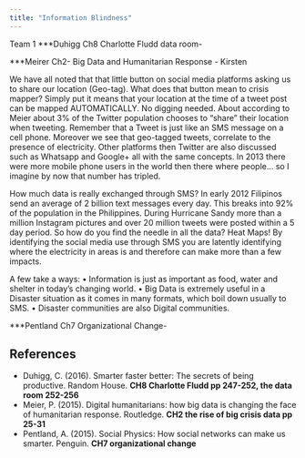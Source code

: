 ```yaml
---
title: "Information Blindness"
---
```


Team 1
***Duhigg Ch8 Charlotte Fludd data room- 

***Meirer Ch2- Big Data and Humanitarian Response - Kirsten 

We have all noted that that little button on social media platforms asking us to share our location (Geo-tag). What does that button mean to crisis mapper? Simply put it means that your location at the time of a tweet post can be mapped AUTOMATICALLY. No digging needed.  About according to Meier about 3% of the Twitter population chooses to “share” their location when tweeting. Remember that a Tweet is just like an SMS message on a cell phone. Moreover we see that geo-tagged tweets, correlate to the presence of electricity. Other platforms then Twitter are also discussed such as Whatsapp and Google+ all with the same concepts. In 2013 there were more mobile phone users in the world then there where people… so I imagine by now that number has tripled. 

How much data is really exchanged through SMS? In early 2012 Filipinos send an average of 2 billion text messages every day. This breaks into 92% of the population in the Philippines. During Hurricane Sandy more than a million Instagram pictures and over 20 million tweets were posted within a 5 day period. So how do you find the needle in all the data? Heat Maps! By identifying the social media use through SMS you are latently identifying where the electricity in areas is and therefore can make more than a few impacts.  

A few take a ways:
    •	Information is just as important as food, water and shelter in today’s changing world. 
    •	Big Data is extremely useful in a Disaster situation as it comes in many formats, which boil down usually to SMS. 
    •	Disaster communities are also Digital communities. 
	
***Pentland Ch7 Organizational Change- 

## References

* Duhigg, C. (2016). Smarter faster better: The secrets of being productive. Random House. **CH8 Charlotte Fludd pp 247-252, the data room 252-256**  
* Meier, P. (2015). Digital humanitarians: how big data is changing the face of humanitarian response. Routledge. **CH2 the rise of big crisis data pp 25-31**  
* Pentland, A. (2015). Social Physics: How social networks can make us smarter. Penguin. **CH7 organizational change**  
